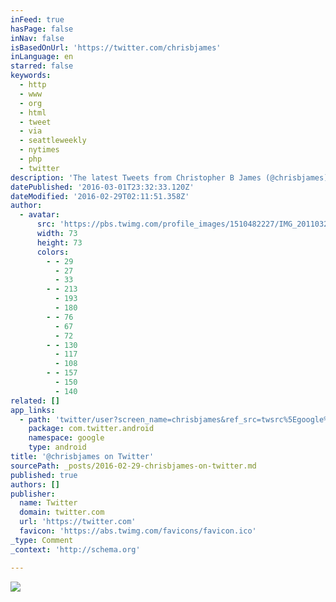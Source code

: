 ```yaml
---
inFeed: true
hasPage: false
inNav: false
isBasedOnUrl: 'https://twitter.com/chrisbjames'
inLanguage: en
starred: false
keywords:
  - http
  - www
  - org
  - html
  - tweet
  - via
  - seattleweekly
  - nytimes
  - php
  - twitter
description: 'The latest Tweets from Christopher B James (@chrisbjames). professor at @udseminary #missional #church #culture #churchplanting #spirituality #ecclesiology #neighborhoods #hospitality. dubuque, ia'
datePublished: '2016-03-01T23:32:33.120Z'
dateModified: '2016-02-29T02:11:51.358Z'
author:
  - avatar:
      src: 'https://pbs.twimg.com/profile_images/1510482227/IMG_20110320_060437_bigger.jpg'
      width: 73
      height: 73
      colors:
        - - 29
          - 27
          - 33
        - - 213
          - 193
          - 180
        - - 76
          - 67
          - 72
        - - 130
          - 117
          - 108
        - - 157
          - 150
          - 140
related: []
app_links:
  - path: 'twitter/user?screen_name=chrisbjames&ref_src=twsrc%5Egoogle%7Ctwcamp%5Eandroidseo%7Ctwgr%5Eprofile'
    package: com.twitter.android
    namespace: google
    type: android
title: '@chrisbjames on Twitter'
sourcePath: _posts/2016-02-29-chrisbjames-on-twitter.md
published: true
authors: []
publisher:
  name: Twitter
  domain: twitter.com
  url: 'https://twitter.com'
  favicon: 'https://abs.twimg.com/favicons/favicon.ico'
_type: Comment
_context: 'http://schema.org'

---
```

![](https://s3-us-west-2.amazonaws.com/the-grid-img/p/7714a35c7ffd3e24334c923eb6739fb361038703.jpg)